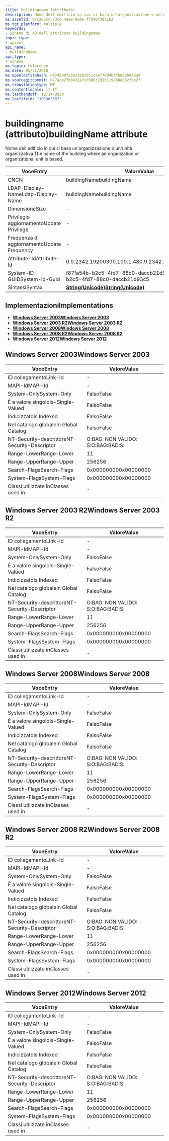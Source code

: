 ```yaml
---
title: buildingname (attributo)
description: Nome dell'edificio in cui si basa un'organizzazione o un'unità organizzativa.
ms.assetid: b7c263cc-23cd-4ae8-9abe-ffd40f307162
ms.tgt_platform: multiple
keywords:
- Schema di AD dell'attributo buildingname
topic_type:
- apiref
api_name:
- buildingName
api_type:
- Schema
ms.topic: reference
ms.date: 05/31/2018
ms.openlocfilehash: d0745997a562360301cceef7d04b5fb862b048a9
ms.sourcegitcommit: b77ace27b0432e7cd3863191b11926be032fbe2f
ms.translationtype: MT
ms.contentlocale: it-IT
ms.lasthandoff: 12/14/2020
ms.locfileid: "106303587"
---
```

# <a name="buildingname-attribute"></a><span data-ttu-id="fa220-104">buildingname (attributo)</span><span class="sxs-lookup"><span data-stu-id="fa220-104">buildingName attribute</span></span>

<span data-ttu-id="fa220-105">Nome dell'edificio in cui si basa un'organizzazione o un'unità organizzativa.</span><span class="sxs-lookup"><span data-stu-id="fa220-105">The name of the building where an organization or organizational unit is based.</span></span>



| <span data-ttu-id="fa220-106">Voce</span><span class="sxs-lookup"><span data-stu-id="fa220-106">Entry</span></span> | <span data-ttu-id="fa220-107">Valore</span><span class="sxs-lookup"><span data-stu-id="fa220-107">Value</span></span> |
|-------------------|---------------------------------------------|
| <span data-ttu-id="fa220-108">CN</span><span class="sxs-lookup"><span data-stu-id="fa220-108">CN</span></span>                | <span data-ttu-id="fa220-109">buildingName</span><span class="sxs-lookup"><span data-stu-id="fa220-109">buildingName</span></span>                                |
| <span data-ttu-id="fa220-110">LDAP-Display-Name</span><span class="sxs-lookup"><span data-stu-id="fa220-110">Ldap-Display-Name</span></span> | <span data-ttu-id="fa220-111">buildingName</span><span class="sxs-lookup"><span data-stu-id="fa220-111">buildingName</span></span>                                |
| <span data-ttu-id="fa220-112">Dimensione</span><span class="sxs-lookup"><span data-stu-id="fa220-112">Size</span></span>              | \-                                          |
| <span data-ttu-id="fa220-113">Privilegio aggiornamento</span><span class="sxs-lookup"><span data-stu-id="fa220-113">Update Privilege</span></span>  | \-                                          |
| <span data-ttu-id="fa220-114">Frequenza di aggiornamento</span><span class="sxs-lookup"><span data-stu-id="fa220-114">Update Frequency</span></span>  | \-                                          |
| <span data-ttu-id="fa220-115">Attribute-Id</span><span class="sxs-lookup"><span data-stu-id="fa220-115">Attribute-Id</span></span>      | <span data-ttu-id="fa220-116">0.9.2342.19200300.100.1.48</span><span class="sxs-lookup"><span data-stu-id="fa220-116">0.9.2342.19200300.100.1.48</span></span>                  |
| <span data-ttu-id="fa220-117">System-ID-GUID</span><span class="sxs-lookup"><span data-stu-id="fa220-117">System-Id-Guid</span></span>    | <span data-ttu-id="fa220-118">f87fa54b-b2c5-4fd7-88c0-daccb21d93c5</span><span class="sxs-lookup"><span data-stu-id="fa220-118">f87fa54b-b2c5-4fd7-88c0-daccb21d93c5</span></span>        |
| <span data-ttu-id="fa220-119">Sintassi</span><span class="sxs-lookup"><span data-stu-id="fa220-119">Syntax</span></span>            | [<span data-ttu-id="fa220-120">**String(Unicode)**</span><span class="sxs-lookup"><span data-stu-id="fa220-120">**String(Unicode)**</span></span>](s-string-unicode.md) |



## <a name="implementations"></a><span data-ttu-id="fa220-121">Implementazioni</span><span class="sxs-lookup"><span data-stu-id="fa220-121">Implementations</span></span>

-   [<span data-ttu-id="fa220-122">**Windows Server 2003**</span><span class="sxs-lookup"><span data-stu-id="fa220-122">**Windows Server 2003**</span></span>](#windows-server-2003)
-   [<span data-ttu-id="fa220-123">**Windows Server 2003 R2**</span><span class="sxs-lookup"><span data-stu-id="fa220-123">**Windows Server 2003 R2**</span></span>](#windows-server-2003-r2)
-   [<span data-ttu-id="fa220-124">**Windows Server 2008**</span><span class="sxs-lookup"><span data-stu-id="fa220-124">**Windows Server 2008**</span></span>](#windows-server-2008)
-   [<span data-ttu-id="fa220-125">**Windows Server 2008 R2**</span><span class="sxs-lookup"><span data-stu-id="fa220-125">**Windows Server 2008 R2**</span></span>](#windows-server-2008-r2)
-   [<span data-ttu-id="fa220-126">**Windows Server 2012**</span><span class="sxs-lookup"><span data-stu-id="fa220-126">**Windows Server 2012**</span></span>](#windows-server-2012)

## <a name="windows-server-2003"></a><span data-ttu-id="fa220-127">Windows Server 2003</span><span class="sxs-lookup"><span data-stu-id="fa220-127">Windows Server 2003</span></span>



| <span data-ttu-id="fa220-128">Voce</span><span class="sxs-lookup"><span data-stu-id="fa220-128">Entry</span></span> | <span data-ttu-id="fa220-129">Valore</span><span class="sxs-lookup"><span data-stu-id="fa220-129">Value</span></span> |
|------------------------|--------------|
| <span data-ttu-id="fa220-130">ID collegamento</span><span class="sxs-lookup"><span data-stu-id="fa220-130">Link-Id</span></span>                | \-           |
| <span data-ttu-id="fa220-131">MAPI-Id</span><span class="sxs-lookup"><span data-stu-id="fa220-131">MAPI-Id</span></span>                | \-           |
| <span data-ttu-id="fa220-132">System-Only</span><span class="sxs-lookup"><span data-stu-id="fa220-132">System-Only</span></span>            | <span data-ttu-id="fa220-133">Falso</span><span class="sxs-lookup"><span data-stu-id="fa220-133">False</span></span>        |
| <span data-ttu-id="fa220-134">È a valore singolo</span><span class="sxs-lookup"><span data-stu-id="fa220-134">Is-Single-Valued</span></span>       | <span data-ttu-id="fa220-135">Falso</span><span class="sxs-lookup"><span data-stu-id="fa220-135">False</span></span>        |
| <span data-ttu-id="fa220-136">Indicizzato</span><span class="sxs-lookup"><span data-stu-id="fa220-136">Is Indexed</span></span>             | <span data-ttu-id="fa220-137">Falso</span><span class="sxs-lookup"><span data-stu-id="fa220-137">False</span></span>        |
| <span data-ttu-id="fa220-138">Nel catalogo globale</span><span class="sxs-lookup"><span data-stu-id="fa220-138">In Global Catalog</span></span>      | <span data-ttu-id="fa220-139">Falso</span><span class="sxs-lookup"><span data-stu-id="fa220-139">False</span></span>        |
| <span data-ttu-id="fa220-140">NT-Security-descrittore</span><span class="sxs-lookup"><span data-stu-id="fa220-140">NT-Security-Descriptor</span></span> | <span data-ttu-id="fa220-141">O:BAG: NON VALIDO: S:</span><span class="sxs-lookup"><span data-stu-id="fa220-141">O:BAG:BAD:S:</span></span> |
| <span data-ttu-id="fa220-142">Range-Lower</span><span class="sxs-lookup"><span data-stu-id="fa220-142">Range-Lower</span></span>            | <span data-ttu-id="fa220-143">1</span><span class="sxs-lookup"><span data-stu-id="fa220-143">1</span></span>            |
| <span data-ttu-id="fa220-144">Range-Upper</span><span class="sxs-lookup"><span data-stu-id="fa220-144">Range-Upper</span></span>            | <span data-ttu-id="fa220-145">256</span><span class="sxs-lookup"><span data-stu-id="fa220-145">256</span></span>          |
| <span data-ttu-id="fa220-146">Search-Flags</span><span class="sxs-lookup"><span data-stu-id="fa220-146">Search-Flags</span></span>           | <span data-ttu-id="fa220-147">0x00000000</span><span class="sxs-lookup"><span data-stu-id="fa220-147">0x00000000</span></span>   |
| <span data-ttu-id="fa220-148">System-Flags</span><span class="sxs-lookup"><span data-stu-id="fa220-148">System-Flags</span></span>           | <span data-ttu-id="fa220-149">0x00000000</span><span class="sxs-lookup"><span data-stu-id="fa220-149">0x00000000</span></span>   |
| <span data-ttu-id="fa220-150">Classi utilizzate in</span><span class="sxs-lookup"><span data-stu-id="fa220-150">Classes used in</span></span>        | \-           |



## <a name="windows-server-2003-r2"></a><span data-ttu-id="fa220-151">Windows Server 2003 R2</span><span class="sxs-lookup"><span data-stu-id="fa220-151">Windows Server 2003 R2</span></span>



| <span data-ttu-id="fa220-152">Voce</span><span class="sxs-lookup"><span data-stu-id="fa220-152">Entry</span></span> | <span data-ttu-id="fa220-153">Valore</span><span class="sxs-lookup"><span data-stu-id="fa220-153">Value</span></span> |
|------------------------|--------------|
| <span data-ttu-id="fa220-154">ID collegamento</span><span class="sxs-lookup"><span data-stu-id="fa220-154">Link-Id</span></span>                | \-           |
| <span data-ttu-id="fa220-155">MAPI-Id</span><span class="sxs-lookup"><span data-stu-id="fa220-155">MAPI-Id</span></span>                | \-           |
| <span data-ttu-id="fa220-156">System-Only</span><span class="sxs-lookup"><span data-stu-id="fa220-156">System-Only</span></span>            | <span data-ttu-id="fa220-157">Falso</span><span class="sxs-lookup"><span data-stu-id="fa220-157">False</span></span>        |
| <span data-ttu-id="fa220-158">È a valore singolo</span><span class="sxs-lookup"><span data-stu-id="fa220-158">Is-Single-Valued</span></span>       | <span data-ttu-id="fa220-159">Falso</span><span class="sxs-lookup"><span data-stu-id="fa220-159">False</span></span>        |
| <span data-ttu-id="fa220-160">Indicizzato</span><span class="sxs-lookup"><span data-stu-id="fa220-160">Is Indexed</span></span>             | <span data-ttu-id="fa220-161">Falso</span><span class="sxs-lookup"><span data-stu-id="fa220-161">False</span></span>        |
| <span data-ttu-id="fa220-162">Nel catalogo globale</span><span class="sxs-lookup"><span data-stu-id="fa220-162">In Global Catalog</span></span>      | <span data-ttu-id="fa220-163">Falso</span><span class="sxs-lookup"><span data-stu-id="fa220-163">False</span></span>        |
| <span data-ttu-id="fa220-164">NT-Security-descrittore</span><span class="sxs-lookup"><span data-stu-id="fa220-164">NT-Security-Descriptor</span></span> | <span data-ttu-id="fa220-165">O:BAG: NON VALIDO: S:</span><span class="sxs-lookup"><span data-stu-id="fa220-165">O:BAG:BAD:S:</span></span> |
| <span data-ttu-id="fa220-166">Range-Lower</span><span class="sxs-lookup"><span data-stu-id="fa220-166">Range-Lower</span></span>            | <span data-ttu-id="fa220-167">1</span><span class="sxs-lookup"><span data-stu-id="fa220-167">1</span></span>            |
| <span data-ttu-id="fa220-168">Range-Upper</span><span class="sxs-lookup"><span data-stu-id="fa220-168">Range-Upper</span></span>            | <span data-ttu-id="fa220-169">256</span><span class="sxs-lookup"><span data-stu-id="fa220-169">256</span></span>          |
| <span data-ttu-id="fa220-170">Search-Flags</span><span class="sxs-lookup"><span data-stu-id="fa220-170">Search-Flags</span></span>           | <span data-ttu-id="fa220-171">0x00000000</span><span class="sxs-lookup"><span data-stu-id="fa220-171">0x00000000</span></span>   |
| <span data-ttu-id="fa220-172">System-Flags</span><span class="sxs-lookup"><span data-stu-id="fa220-172">System-Flags</span></span>           | <span data-ttu-id="fa220-173">0x00000000</span><span class="sxs-lookup"><span data-stu-id="fa220-173">0x00000000</span></span>   |
| <span data-ttu-id="fa220-174">Classi utilizzate in</span><span class="sxs-lookup"><span data-stu-id="fa220-174">Classes used in</span></span>        | \-           |



## <a name="windows-server-2008"></a><span data-ttu-id="fa220-175">Windows Server 2008</span><span class="sxs-lookup"><span data-stu-id="fa220-175">Windows Server 2008</span></span>



| <span data-ttu-id="fa220-176">Voce</span><span class="sxs-lookup"><span data-stu-id="fa220-176">Entry</span></span> | <span data-ttu-id="fa220-177">Valore</span><span class="sxs-lookup"><span data-stu-id="fa220-177">Value</span></span> |
|------------------------|--------------|
| <span data-ttu-id="fa220-178">ID collegamento</span><span class="sxs-lookup"><span data-stu-id="fa220-178">Link-Id</span></span>                | \-           |
| <span data-ttu-id="fa220-179">MAPI-Id</span><span class="sxs-lookup"><span data-stu-id="fa220-179">MAPI-Id</span></span>                | \-           |
| <span data-ttu-id="fa220-180">System-Only</span><span class="sxs-lookup"><span data-stu-id="fa220-180">System-Only</span></span>            | <span data-ttu-id="fa220-181">Falso</span><span class="sxs-lookup"><span data-stu-id="fa220-181">False</span></span>        |
| <span data-ttu-id="fa220-182">È a valore singolo</span><span class="sxs-lookup"><span data-stu-id="fa220-182">Is-Single-Valued</span></span>       | <span data-ttu-id="fa220-183">Falso</span><span class="sxs-lookup"><span data-stu-id="fa220-183">False</span></span>        |
| <span data-ttu-id="fa220-184">Indicizzato</span><span class="sxs-lookup"><span data-stu-id="fa220-184">Is Indexed</span></span>             | <span data-ttu-id="fa220-185">Falso</span><span class="sxs-lookup"><span data-stu-id="fa220-185">False</span></span>        |
| <span data-ttu-id="fa220-186">Nel catalogo globale</span><span class="sxs-lookup"><span data-stu-id="fa220-186">In Global Catalog</span></span>      | <span data-ttu-id="fa220-187">Falso</span><span class="sxs-lookup"><span data-stu-id="fa220-187">False</span></span>        |
| <span data-ttu-id="fa220-188">NT-Security-descrittore</span><span class="sxs-lookup"><span data-stu-id="fa220-188">NT-Security-Descriptor</span></span> | <span data-ttu-id="fa220-189">O:BAG: NON VALIDO: S:</span><span class="sxs-lookup"><span data-stu-id="fa220-189">O:BAG:BAD:S:</span></span> |
| <span data-ttu-id="fa220-190">Range-Lower</span><span class="sxs-lookup"><span data-stu-id="fa220-190">Range-Lower</span></span>            | <span data-ttu-id="fa220-191">1</span><span class="sxs-lookup"><span data-stu-id="fa220-191">1</span></span>            |
| <span data-ttu-id="fa220-192">Range-Upper</span><span class="sxs-lookup"><span data-stu-id="fa220-192">Range-Upper</span></span>            | <span data-ttu-id="fa220-193">256</span><span class="sxs-lookup"><span data-stu-id="fa220-193">256</span></span>          |
| <span data-ttu-id="fa220-194">Search-Flags</span><span class="sxs-lookup"><span data-stu-id="fa220-194">Search-Flags</span></span>           | <span data-ttu-id="fa220-195">0x00000000</span><span class="sxs-lookup"><span data-stu-id="fa220-195">0x00000000</span></span>   |
| <span data-ttu-id="fa220-196">System-Flags</span><span class="sxs-lookup"><span data-stu-id="fa220-196">System-Flags</span></span>           | <span data-ttu-id="fa220-197">0x00000000</span><span class="sxs-lookup"><span data-stu-id="fa220-197">0x00000000</span></span>   |
| <span data-ttu-id="fa220-198">Classi utilizzate in</span><span class="sxs-lookup"><span data-stu-id="fa220-198">Classes used in</span></span>        | \-           |



## <a name="windows-server-2008-r2"></a><span data-ttu-id="fa220-199">Windows Server 2008 R2</span><span class="sxs-lookup"><span data-stu-id="fa220-199">Windows Server 2008 R2</span></span>



| <span data-ttu-id="fa220-200">Voce</span><span class="sxs-lookup"><span data-stu-id="fa220-200">Entry</span></span> | <span data-ttu-id="fa220-201">Valore</span><span class="sxs-lookup"><span data-stu-id="fa220-201">Value</span></span> |
|------------------------|--------------|
| <span data-ttu-id="fa220-202">ID collegamento</span><span class="sxs-lookup"><span data-stu-id="fa220-202">Link-Id</span></span>                | \-           |
| <span data-ttu-id="fa220-203">MAPI-Id</span><span class="sxs-lookup"><span data-stu-id="fa220-203">MAPI-Id</span></span>                | \-           |
| <span data-ttu-id="fa220-204">System-Only</span><span class="sxs-lookup"><span data-stu-id="fa220-204">System-Only</span></span>            | <span data-ttu-id="fa220-205">Falso</span><span class="sxs-lookup"><span data-stu-id="fa220-205">False</span></span>        |
| <span data-ttu-id="fa220-206">È a valore singolo</span><span class="sxs-lookup"><span data-stu-id="fa220-206">Is-Single-Valued</span></span>       | <span data-ttu-id="fa220-207">Falso</span><span class="sxs-lookup"><span data-stu-id="fa220-207">False</span></span>        |
| <span data-ttu-id="fa220-208">Indicizzato</span><span class="sxs-lookup"><span data-stu-id="fa220-208">Is Indexed</span></span>             | <span data-ttu-id="fa220-209">Falso</span><span class="sxs-lookup"><span data-stu-id="fa220-209">False</span></span>        |
| <span data-ttu-id="fa220-210">Nel catalogo globale</span><span class="sxs-lookup"><span data-stu-id="fa220-210">In Global Catalog</span></span>      | <span data-ttu-id="fa220-211">Falso</span><span class="sxs-lookup"><span data-stu-id="fa220-211">False</span></span>        |
| <span data-ttu-id="fa220-212">NT-Security-descrittore</span><span class="sxs-lookup"><span data-stu-id="fa220-212">NT-Security-Descriptor</span></span> | <span data-ttu-id="fa220-213">O:BAG: NON VALIDO: S:</span><span class="sxs-lookup"><span data-stu-id="fa220-213">O:BAG:BAD:S:</span></span> |
| <span data-ttu-id="fa220-214">Range-Lower</span><span class="sxs-lookup"><span data-stu-id="fa220-214">Range-Lower</span></span>            | <span data-ttu-id="fa220-215">1</span><span class="sxs-lookup"><span data-stu-id="fa220-215">1</span></span>            |
| <span data-ttu-id="fa220-216">Range-Upper</span><span class="sxs-lookup"><span data-stu-id="fa220-216">Range-Upper</span></span>            | <span data-ttu-id="fa220-217">256</span><span class="sxs-lookup"><span data-stu-id="fa220-217">256</span></span>          |
| <span data-ttu-id="fa220-218">Search-Flags</span><span class="sxs-lookup"><span data-stu-id="fa220-218">Search-Flags</span></span>           | <span data-ttu-id="fa220-219">0x00000000</span><span class="sxs-lookup"><span data-stu-id="fa220-219">0x00000000</span></span>   |
| <span data-ttu-id="fa220-220">System-Flags</span><span class="sxs-lookup"><span data-stu-id="fa220-220">System-Flags</span></span>           | <span data-ttu-id="fa220-221">0x00000000</span><span class="sxs-lookup"><span data-stu-id="fa220-221">0x00000000</span></span>   |
| <span data-ttu-id="fa220-222">Classi utilizzate in</span><span class="sxs-lookup"><span data-stu-id="fa220-222">Classes used in</span></span>        | \-           |



## <a name="windows-server-2012"></a><span data-ttu-id="fa220-223">Windows Server 2012</span><span class="sxs-lookup"><span data-stu-id="fa220-223">Windows Server 2012</span></span>



| <span data-ttu-id="fa220-224">Voce</span><span class="sxs-lookup"><span data-stu-id="fa220-224">Entry</span></span> | <span data-ttu-id="fa220-225">Valore</span><span class="sxs-lookup"><span data-stu-id="fa220-225">Value</span></span> |
|------------------------|--------------|
| <span data-ttu-id="fa220-226">ID collegamento</span><span class="sxs-lookup"><span data-stu-id="fa220-226">Link-Id</span></span>                | \-           |
| <span data-ttu-id="fa220-227">MAPI-Id</span><span class="sxs-lookup"><span data-stu-id="fa220-227">MAPI-Id</span></span>                | \-           |
| <span data-ttu-id="fa220-228">System-Only</span><span class="sxs-lookup"><span data-stu-id="fa220-228">System-Only</span></span>            | <span data-ttu-id="fa220-229">Falso</span><span class="sxs-lookup"><span data-stu-id="fa220-229">False</span></span>        |
| <span data-ttu-id="fa220-230">È a valore singolo</span><span class="sxs-lookup"><span data-stu-id="fa220-230">Is-Single-Valued</span></span>       | <span data-ttu-id="fa220-231">Falso</span><span class="sxs-lookup"><span data-stu-id="fa220-231">False</span></span>        |
| <span data-ttu-id="fa220-232">Indicizzato</span><span class="sxs-lookup"><span data-stu-id="fa220-232">Is Indexed</span></span>             | <span data-ttu-id="fa220-233">Falso</span><span class="sxs-lookup"><span data-stu-id="fa220-233">False</span></span>        |
| <span data-ttu-id="fa220-234">Nel catalogo globale</span><span class="sxs-lookup"><span data-stu-id="fa220-234">In Global Catalog</span></span>      | <span data-ttu-id="fa220-235">Falso</span><span class="sxs-lookup"><span data-stu-id="fa220-235">False</span></span>        |
| <span data-ttu-id="fa220-236">NT-Security-descrittore</span><span class="sxs-lookup"><span data-stu-id="fa220-236">NT-Security-Descriptor</span></span> | <span data-ttu-id="fa220-237">O:BAG: NON VALIDO: S:</span><span class="sxs-lookup"><span data-stu-id="fa220-237">O:BAG:BAD:S:</span></span> |
| <span data-ttu-id="fa220-238">Range-Lower</span><span class="sxs-lookup"><span data-stu-id="fa220-238">Range-Lower</span></span>            | <span data-ttu-id="fa220-239">1</span><span class="sxs-lookup"><span data-stu-id="fa220-239">1</span></span>            |
| <span data-ttu-id="fa220-240">Range-Upper</span><span class="sxs-lookup"><span data-stu-id="fa220-240">Range-Upper</span></span>            | <span data-ttu-id="fa220-241">256</span><span class="sxs-lookup"><span data-stu-id="fa220-241">256</span></span>          |
| <span data-ttu-id="fa220-242">Search-Flags</span><span class="sxs-lookup"><span data-stu-id="fa220-242">Search-Flags</span></span>           | <span data-ttu-id="fa220-243">0x00000000</span><span class="sxs-lookup"><span data-stu-id="fa220-243">0x00000000</span></span>   |
| <span data-ttu-id="fa220-244">System-Flags</span><span class="sxs-lookup"><span data-stu-id="fa220-244">System-Flags</span></span>           | <span data-ttu-id="fa220-245">0x00000000</span><span class="sxs-lookup"><span data-stu-id="fa220-245">0x00000000</span></span>   |
| <span data-ttu-id="fa220-246">Classi utilizzate in</span><span class="sxs-lookup"><span data-stu-id="fa220-246">Classes used in</span></span>        | \-           |



 

 




